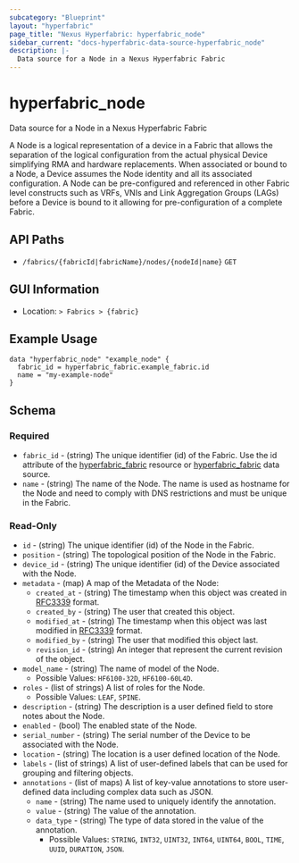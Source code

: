 ```yaml
---
subcategory: "Blueprint"
layout: "hyperfabric"
page_title: "Nexus Hyperfabric: hyperfabric_node"
sidebar_current: "docs-hyperfabric-data-source-hyperfabric_node"
description: |-
  Data source for a Node in a Nexus Hyperfabric Fabric
---
```


# hyperfabric_node

Data source for a Node in a Nexus Hyperfabric Fabric

A Node is a logical representation of a device in a Fabric that allows the separation of the logical configuration from the actual physical Device simplifying RMA and hardware replacements. When associated or bound to a Node, a Device assumes the Node identity and all its associated configuration. A Node can be pre-configured and referenced in other Fabric level constructs such as VRFs, VNIs and Link Aggregation Groups (LAGs) before a Device is bound to it allowing for pre-configuration of a complete Fabric.

## API Paths ##

* `/fabrics/{fabricId|fabricName}/nodes/{nodeId|name}` `GET`

## GUI Information ##

* Location: `> Fabrics > {fabric}`

## Example Usage ##

```hcl
data "hyperfabric_node" "example_node" {
  fabric_id = hyperfabric_fabric.example_fabric.id
  name = "my-example-node"
}
```

## Schema ##

### Required ###
* `fabric_id` - (string) The unique identifier (id) of the Fabric. Use the id attribute of the [hyperfabric_fabric](https://registry.terraform.io/providers/CiscoDevNet/hyperfabric/latest/docs/resources/fabric) resource or [hyperfabric_fabric](https://registry.terraform.io/providers/CiscoDevNet/hyperfabric/latest/docs/data-sources/fabric) data source.
* `name` - (string) The name of the Node. The name is used as hostname for the Node and need to comply with DNS restrictions and must be unique in the Fabric.

### Read-Only ###

* `id` - (string) The unique identifier (id) of the Node in the Fabric.
* `position` - (string) The topological position of the Node in the Fabric.
* `device_id` - (string) The unique identifier (id) of the Device associated with the Node.
* `metadata` - (map) A map of the Metadata of the Node:
  * `created_at` - (string) The timestamp when this object was created in [RFC3339](https://datatracker.ietf.org/doc/html/rfc3339#section-5.8) format.
  * `created_by` - (string) The user that created this object.
  * `modified_at` - (string) The timestamp when this object was last modified in [RFC3339](https://datatracker.ietf.org/doc/html/rfc3339#section-5.8) format.
  * `modified_by` - (string) The user that modified this object last.
  * `revision_id` - (string) An integer that represent the current revision of the object.
* `model_name` - (string) The name of model of the Node.
  - Possible Values: `HF6100-32D`, `HF6100-60L4D`.
* `roles` - (list of strings) A list of roles for the Node.
  - Possible Values: `LEAF`, `SPINE`.
* `description` - (string) The description is a user defined field to store notes about the Node.
* `enabled` - (bool) The enabled state of the Node.
* `serial_number` - (string) The serial number of the Device to be associated with the Node.
* `location` - (string) The location is a user defined location of the Node.
* `labels` - (list of strings) A list of user-defined labels that can be used for grouping and filtering objects.
* `annotations` - (list of maps) A list of key-value annotations to store user-defined data including complex data such as JSON.
  * `name` - (string) The name used to uniquely identify the annotation.
  * `value` - (string) The value of the annotation.
  * `data_type` - (string) The type of data stored in the value of the annotation.
      - Possible Values: `STRING`, `INT32`, `UINT32`, `INT64`, `UINT64`, `BOOL`, `TIME`, `UUID`, `DURATION`, `JSON`.
